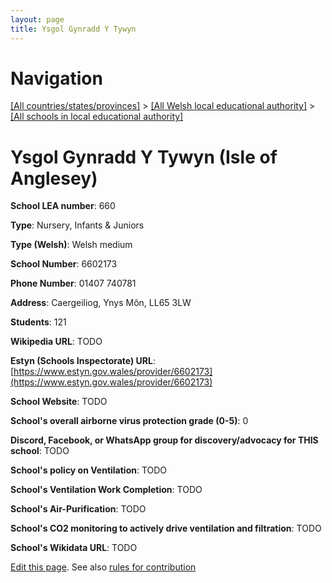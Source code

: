 ```yaml
---
layout: page
title: Ysgol Gynradd Y Tywyn
---
```

# Navigation

[[All countries/states/provinces]](../../..) > [[All Welsh local educational authority]](../..) > [[All schools in local educational authority]](..)

# Ysgol Gynradd Y Tywyn (Isle of Anglesey)

**School LEA number**: 660

**Type**: Nursery, Infants & Juniors

**Type (Welsh)**: Welsh medium

**School Number**: 6602173

**Phone Number**: 01407 740781

**Address**: Caergeiliog, Ynys Môn, LL65 3LW

**Students**: 121

**Wikipedia URL**: TODO

**Estyn (Schools Inspectorate) URL**: [https://www.estyn.gov.wales/provider/6602173](https://www.estyn.gov.wales/provider/6602173)

**School Website**: TODO

**School's overall airborne virus protection grade (0-5)**: 0

**Discord, Facebook, or WhatsApp group for discovery/advocacy for THIS school**: TODO

**School's policy on Ventilation**: TODO

**School's Ventilation Work Completion**: TODO

**School's Air-Purification**: TODO

**School's CO2 monitoring to actively drive ventilation and filtration**: TODO

**School's Wikidata URL**: TODO




[Edit this page](https://github.com/ventilate-schools/Wales/edit/prif/./Isle_of_Anglesey/Ysgol_Gynradd_Y_Tywyn.md). See also [rules for contribution](../../../contribution-rules/)